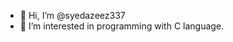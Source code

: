- 👋 Hi, I’m @syedazeez337
- 👀 I’m interested in programming with C language.

<!---
syedazeez337/syedazeez337 is a ✨ special ✨ repository because its `README.md` (this file) appears on your GitHub profile.
You can click the Preview link to take a look at your changes.
--->
